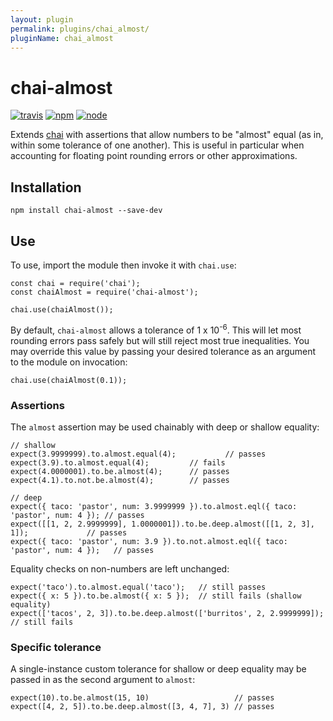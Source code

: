 ```yaml
---
layout: plugin
permalink: plugins/chai_almost/
pluginName: chai_almost
---
```


# chai-almost

[![travis](https://travis-ci.org/nmuldavin/chai-almost.svg?branch=master)](https://travis-ci.org/nmuldavin/chai-almost)
[![npm](https://img.shields.io/npm/v/chai-almost.svg)](https://www.npmjs.com/package/chai-almost)
[![node](https://img.shields.io/badge/node-%3E=0.10-green.svg)](https://www.npmjs.com/package/chai-almost)

Extends [chai](https://github.com/chaijs/chai) with assertions that allow numbers to be "almost" equal (as in, within some tolerance of one another). This is useful in particular when accounting for floating point rounding errors or other approximations.

## Installation

```
npm install chai-almost --save-dev
```

## Use
To use, import the module then invoke it with `chai.use`:

```
const chai = require('chai');
const chaiAlmost = require('chai-almost');

chai.use(chaiAlmost());
```

By default, `chai-almost` allows a tolerance of 1 x 10<sup>-6</sup>. This will let most rounding errors pass safely but will still reject most true inequalities. You may override this value by passing your desired tolerance as an argument to the module on invocation:

```
chai.use(chaiAlmost(0.1));
```

### Assertions

The `almost` assertion may be used chainably with deep or shallow equality:

```
// shallow
expect(3.9999999).to.almost.equal(4);	        // passes
expect(3.9).to.almost.equal(4);			// fails
expect(4.0000001).to.be.almost(4);		// passes
expect(4.1).to.not.be.almost(4);		// passes

// deep
expect({ taco: 'pastor', num: 3.9999999 }).to.almost.eql({ taco: 'pastor', num: 4 }); // passes
expect([[1, 2, 2.9999999], 1.0000001]).to.be.deep.almost([[1, 2, 3], 1]);             // passes
expect({ taco: 'pastor', num: 3.9 }).to.not.almost.eql({ taco: 'pastor', num: 4 });   // passes
```

Equality checks on non-numbers are left unchanged:

```
expect('taco').to.almost.equal('taco');   // still passes
expect({ x: 5 }).to.be.almost({ x: 5 });  // still fails (shallow equality)
expect(['tacos', 2, 3]).to.be.deep.almost(['burritos', 2, 2.9999999]); // still fails
```

### Specific tolerance

A single-instance custom tolerance for shallow or deep equality may be passed in as the second argument to `almost`:

```
expect(10).to.be.almost(15, 10)                   // passes
expect([4, 2, 5]).to.be.deep.almost([3, 4, 7], 3) // passes
```

